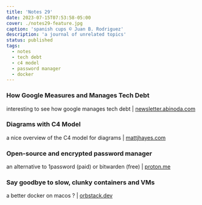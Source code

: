 ```yaml
---
title: 'Notes 29'
date: 2023-07-15T07:53:58-05:00
cover: ./notes29-feature.jpg
caption: 'spanish cups © Juan B. Rodriguez'
description: 'a journal of unrelated topics'
status: published
tags:
  - notes
  - tech debt
  - c4 model
  - password manager
  - docker
---
```


### How Google Measures and Manages Tech Debt

interesting to see how google manages tech debt | [newsletter.abinoda.com](https://newsletter.abinoda.com/p/measuring-and-managing-tech-debt)

### Diagrams with C4 Model

a nice overview of the C4 model for diagrams | [mattjhayes.com](https://mattjhayes.com/2020/05/10/diagrams-with-c4-model/)

### Open-source and encrypted password manager

an alternative to 1password (paid) or bitwarden (free) | [proton.me](https://proton.me/pass)

### Say goodbye to slow, clunky containers and VMs

a better docker on macos ? | [orbstack.dev](https://orbstack.dev)
